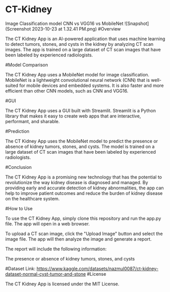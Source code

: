 # CT-Kidney
Image Classification model CNN vs VGG16 vs MobileNet
![Snapshot](Screenshot 2023-10-23 at 1.32.41 PM.png)
#Overview

The CT Kidney App is an AI-powered application that uses machine learning to detect tumors, stones, and cysts in the kidney by analyzing CT scan images. The app is trained on a large dataset of CT scan images that have been labeled by experienced radiologists.

#Model Comparison

The CT Kidney App uses a MobileNet model for image classification. MobileNet is a lightweight convolutional neural network (CNN) that is well-suited for mobile devices and embedded systems. It is also faster and more efficient than other CNN models, such as CNN and VGG16.

#GUI

The CT Kidney App uses a GUI built with Streamlit. Streamlit is a Python library that makes it easy to create web apps that are interactive, performant, and sharable.

#Prediction

The CT Kidney App uses the MobileNet model to predict the presence or absence of kidney tumors, stones, and cysts. The model is trained on a large dataset of CT scan images that have been labeled by experienced radiologists.

#Conclusion

The CT Kidney App is a promising new technology that has the potential to revolutionize the way kidney disease is diagnosed and managed. By providing early and accurate detection of kidney abnormalities, the app can help to improve patient outcomes and reduce the burden of kidney disease on the healthcare system.

#How to Use

To use the CT Kidney App, simply clone this repository and run the app.py file. The app will open in a web browser.

To upload a CT scan image, click the "Upload Image" button and select the image file. The app will then analyze the image and generate a report.

The report will include the following information:

The presence or absence of kidney tumors, stones, and cysts

#Dataset Link: https://www.kaggle.com/datasets/nazmul0087/ct-kidney-dataset-normal-cyst-tumor-and-stone
#License

The CT Kidney App is licensed under the MIT License.
